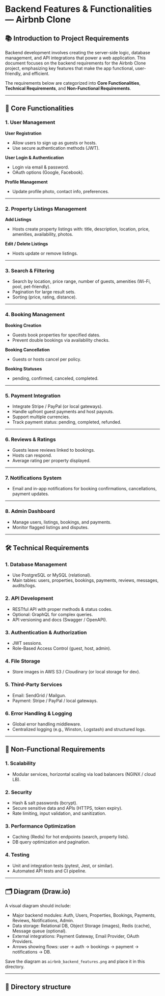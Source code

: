# Backend Features & Functionalities — Airbnb Clone

## 📚 Introduction to Project Requirements
Backend development involves creating the server-side logic, database management, and API integrations that power a web application. This document focuses on the backend requirements for the Airbnb Clone project, emphasizing key features that make the app functional, user-friendly, and efficient.

The requirements below are categorized into **Core Functionalities**, **Technical Requirements**, and **Non-Functional Requirements**.

---

## 🔑 Core Functionalities

### 1. User Management
**User Registration**
- Allow users to sign up as guests or hosts.
- Use secure authentication methods (JWT).

**User Login & Authentication**
- Login via email & password.
- OAuth options (Google, Facebook).

**Profile Management**
- Update profile photo, contact info, preferences.

---

### 2. Property Listings Management
**Add Listings**
- Hosts create property listings with: title, description, location, price, amenities, availability, photos.

**Edit / Delete Listings**
- Hosts update or remove listings.

---

### 3. Search & Filtering
- Search by location, price range, number of guests, amenities (Wi-Fi, pool, pet-friendly).
- Pagination for large result sets.
- Sorting (price, rating, distance).

---

### 4. Booking Management
**Booking Creation**
- Guests book properties for specified dates.
- Prevent double bookings via availability checks.

**Booking Cancellation**
- Guests or hosts cancel per policy.

**Booking Statuses**
- pending, confirmed, canceled, completed.

---

### 5. Payment Integration
- Integrate Stripe / PayPal (or local gateways).
- Handle upfront guest payments and host payouts.
- Support multiple currencies.
- Track payment status: pending, completed, refunded.

---

### 6. Reviews & Ratings
- Guests leave reviews linked to bookings.
- Hosts can respond.
- Average rating per property displayed.

---

### 7. Notifications System
- Email and in-app notifications for booking confirmations, cancellations, payment updates.

---

### 8. Admin Dashboard
- Manage users, listings, bookings, and payments.
- Monitor flagged listings and disputes.

---

## 🛠️ Technical Requirements

### 1. Database Management
- Use PostgreSQL or MySQL (relational).
- Main tables: users, properties, bookings, payments, reviews, messages, audits/logs.

### 2. API Development
- RESTful API with proper methods & status codes.
- Optional: GraphQL for complex queries.
- API versioning and docs (Swagger / OpenAPI).

### 3. Authentication & Authorization
- JWT sessions.
- Role-Based Access Control (guest, host, admin).

### 4. File Storage
- Store images in AWS S3 / Cloudinary (or local storage for dev).

### 5. Third-Party Services
- Email: SendGrid / Mailgun.
- Payment: Stripe / PayPal / local gateways.

### 6. Error Handling & Logging
- Global error handling middleware.
- Centralized logging (e.g., Winston, Logstash) and structured logs.

---

## 🚀 Non-Functional Requirements

### 1. Scalability
- Modular services, horizontal scaling via load balancers (NGINX / cloud LB).

### 2. Security
- Hash & salt passwords (bcrypt).
- Secure sensitive data and APIs (HTTPS, token expiry).
- Rate limiting, input validation, and sanitization.

### 3. Performance Optimization
- Caching (Redis) for hot endpoints (search, property lists).
- DB query optimization and pagination.

### 4. Testing
- Unit and integration tests (pytest, Jest, or similar).
- Automated API tests and CI pipeline.

---

## 🗂 Diagram (Draw.io)
A visual diagram should include:
- Major backend modules: Auth, Users, Properties, Bookings, Payments, Reviews, Notifications, Admin.
- Data storage: Relational DB, Object Storage (images), Redis (cache), Message queue (optional).
- External integrations: Payment Gateway, Email Provider, OAuth Providers.
- Arrows showing flows: user → auth → bookings → payment → notifications → DB.

Save the diagram as `airbnb_backend_features.png` and place it in this directory.

---

## 📁 Directory structure
